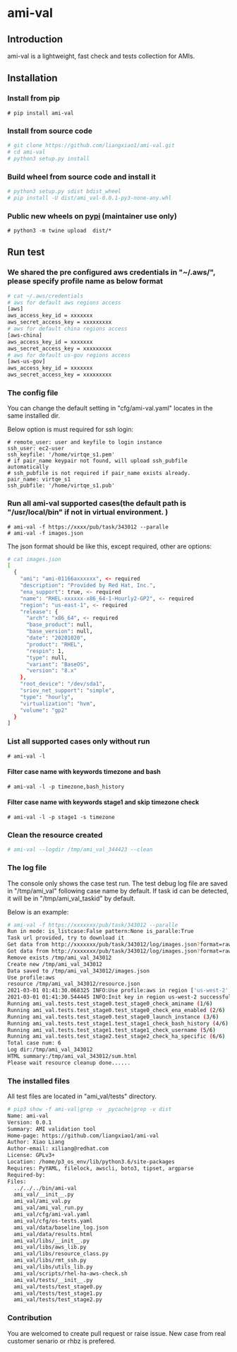 # ami-val

## Introduction

ami-val is a lightweight, fast check and tests collection for AMIs.

## Installation

### Install from pip

`# pip install ami-val`

### Install from source code

```bash
# git clone https://github.com/liangxiao1/ami-val.git
# cd ami-val
# python3 setup.py install
```

### Build wheel from source code and install it

```bash
# python3 setup.py sdist bdist_wheel
# pip install -U dist/ami_val-0.0.1-py3-none-any.whl
```

### Public new wheels on [pypi](https://pypi.org/project/ami-val/) (maintainer use only)

`# python3 -m twine upload  dist/*`

## Run test

### We shared the pre configured aws credentials in "~/.aws/", please specify profile name as below format

```bash
# cat ~/.aws/credentials
# aws for default aws regions access
[aws]
aws_access_key_id = xxxxxxx
aws_secret_access_key = xxxxxxxxx
# aws for default china regions access
[aws-china]
aws_access_key_id = xxxxxxx
aws_secret_access_key = xxxxxxxxx
# aws for default us-gov regions access
[aws-us-gov]
aws_access_key_id = xxxxxxx
aws_secret_access_key = xxxxxxxxx

```

### The config file

You can change the default setting in "cfg/ami-val.yaml" locates in the same installed dir.

Below option is must required for ssh login:
```
# remote_user: user and keyfile to login instance
ssh_user: ec2-user
ssh_keyfile: '/home/virtqe_s1.pem'
# if pair_name keypair not found, will upload ssh_pubfile automatically
# ssh_pubfile is not required if pair_name exists already.
pair_name: virtqe_s1
ssh_pubfile: '/home/virtqe_s1.pub'
```

### Run all ami-val supported cases(the default path is "/usr/local/bin" if not in virtual environment. )  

`# ami-val -f https://xxxx/pub/task/343012 --paralle`  
`# ami-val -f images.json`  

The json format should be like this, except required, other are options:

```bash
# cat images.json
[
  {
    "ami": "ami-01166axxxxxx", <- required
    "description": "Provided by Red Hat, Inc.",
    "ena_support": true, <- required
    "name": "RHEL-xxxxxx-x86_64-1-Hourly2-GP2", <- required
    "region": "us-east-1", <- required
    "release": {
      "arch": "x86_64", <- required
      "base_product": null, 
      "base_version": null, 
      "date": "20201020", 
      "product": "RHEL", 
      "respin": 1, 
      "type": null, 
      "variant": "BaseOS", 
      "version": "8.x"
    }, 
    "root_device": "/dev/sda1", 
    "sriov_net_support": "simple", 
    "type": "hourly", 
    "virtualization": "hvm", 
    "volume": "gp2"
  }
]
```

### List all supported cases only without run

`# ami-val -l`

#### Filter case name with keywords timezone and bash

`# ami-val -l -p timezone,bash_history`

#### Filter case name with keywords stage1 and skip timezone check

`# ami-val -l -p stage1 -s timezone`

### Clean the resource created  
```bash
# ami-val --logdir /tmp/ami_val_344423 --clean
```

### The log file

The console only shows the case test run.
The test debug log file are saved in "/tmp/ami_val" following case name by default.
If task id can be detected, it will be in "/tmp/ami_val_taskid" by default.

Below is an example:

```bash
# ami-val -f https://xxxxxxx/pub/task/343012 --paralle
Run in mode: is_listcase:False pattern:None is_paralle:True
Task url provided, try to download it
Get data from http://xxxxxxx/pub/task/343012/log/images.json?format=raw
Got data from http://xxxxxxx/pub/task/343012/log/images.json?format=raw
Remove exists /tmp/ami_val_343012
Create new /tmp/ami_val_343012
Data saved to /tmp/ami_val_343012/images.json
Use profile:aws
resource /tmp/ami_val_343012/resource.json
2021-03-01 01:41:30.068325 INFO:Use profile:aws in region ['us-west-2', 'cn-northwest-1', 'us-gov-west-1']
2021-03-01 01:41:30.544445 INFO:Init key in region us-west-2 successfully
Running ami_val.tests.test_stage0.test_stage0_check_aminame (1/6)
Running ami_val.tests.test_stage0.test_stage0_check_ena_enabled (2/6)
Running ami_val.tests.test_stage0.test_stage0_launch_instance (3/6)
Running ami_val.tests.test_stage1.test_stage1_check_bash_history (4/6)
Running ami_val.tests.test_stage1.test_stage1_check_username (5/6)
Running ami_val.tests.test_stage2.test_stage2_check_ha_specific (6/6)
Total case num: 6
Log dir:/tmp/ami_val_343012
HTML summary:/tmp/ami_val_343012/sum.html
Please wait resource cleanup done......

```

### The installed files

All test files are located in "ami_val/tests" directory.

```bash
# pip3 show -f ami-val|grep -v _pycache|grep -v dist
Name: ami-val
Version: 0.0.1
Summary: AMI validation tool
Home-page: https://github.com/liangxiao1/ami-val
Author: Xiao Liang
Author-email: xiliang@redhat.com
License: GPLv3+
Location: /home/p3_os_env/lib/python3.6/site-packages
Requires: PyYAML, filelock, awscli, boto3, tipset, argparse
Required-by: 
Files:
  ../../../bin/ami-val
  ami_val/__init__.py
  ami_val/ami_val.py
  ami_val/ami_val_run.py
  ami_val/cfg/ami-val.yaml
  ami_val/cfg/os-tests.yaml
  ami_val/data/baseline_log.json
  ami_val/data/results.html
  ami_val/libs/__init__.py
  ami_val/libs/aws_lib.py
  ami_val/libs/resource_class.py
  ami_val/libs/rmt_ssh.py
  ami_val/libs/utils_lib.py
  ami_val/scripts/rhel-ha-aws-check.sh
  ami_val/tests/__init__.py
  ami_val/tests/test_stage0.py
  ami_val/tests/test_stage1.py
  ami_val/tests/test_stage2.py

```

### Contribution

You are welcomed to create pull request or raise issue. New case from real customer senario or rhbz is prefered.
